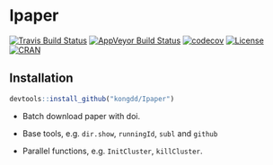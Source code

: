 # Ipaper  

<!-- badges: start -->
[![Travis Build Status](https://travis-ci.org/kongdd/Ipaper.svg?branch=master)](https://travis-ci.org/kongdd/Ipaper) 
[![AppVeyor Build
Status](https://ci.appveyor.com/api/projects/status/github/kongdd/rwiki?branch=master&svg=true)](https://ci.appveyor.com/project/kongdd/Ipaper)
[![codecov](https://codecov.io/gh/kongdd/Ipaper/branch/master/graph/badge.svg)](https://codecov.io/gh/kongdd/Ipaper)
[![License](http://img.shields.io/badge/license-GPL%20%28%3E=%202%29-brightgreen.svg?style=flat)](http://www.gnu.org/licenses/gpl-2.0.html)
[![CRAN](http://www.r-pkg.org/badges/version/rwiki)](https://cran.r-project.org/package=rwiki)
<!-- badges: end -->


## Installation
``` r
devtools::install_github("kongdd/Ipaper")
```

* Batch download paper with doi.

* Base tools, e.g. `dir.show`, `runningId`, `subl` and `github`

* Parallel functions, e.g. `InitCluster`, `killCluster`.

